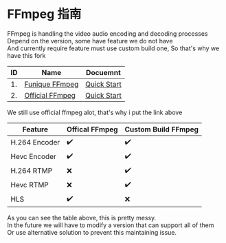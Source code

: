 # FFmpeg 指南

FFmpeg is handling the video audio encoding and decoding processes\
Depend on the version, some have feature we do not have\
And currently require feature must use custom build one, So that's why we have this fork

| ID  | Name                                                         | Docuemnt                                             |
| --- | ------------------------------------------------------------ | ---------------------------------------------------- |
| 1.  | [Funique FFmpeg](https://github.com/Funique2022/tool_ffmpeg) | [Quick Start](./ffmpeg/overview.md)                  |
| 2.  | [Official FFmpeg](https://ffmpeg.org/)                       | [Quick Start](https://ffmpeg.org/documentation.html) |

We still use official ffmpeg alot, that's why i put the link above

| Feature       | Offical FFmpeg | Custom Build FFmpeg |
| ------------- | -------------- | ------------------- |
| H.264 Encoder | ✔️              | ✔️                   |
| Hevc Encoder  | ✔️              | ✔️                   |
| H.264 RTMP    | ❌              | ✔️                   |
| Hevc RTMP     | ❌              | ✔️                   |
| HLS           | ✔️              | ❌                   |

As you can see the table above, this is pretty messy.\
In the future we will have to modify a version that can support all of them\
Or use alternative solution to prevent this maintaining issue.